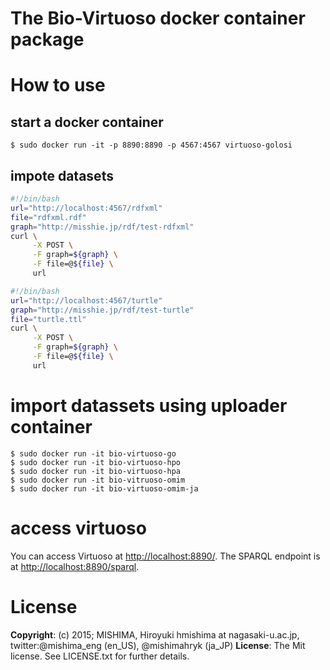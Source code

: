 # The Bio-Virtuoso docker container package

# How to use

## start a docker container
```
$ sudo docker run -it -p 8890:8890 -p 4567:4567 virtuoso-golosi 
```

## impote datasets

```bash
#!/bin/bash
url="http://localhost:4567/rdfxml"
file="rdfxml.rdf"
graph="http://misshie.jp/rdf/test-rdfxml"
curl \
     -X POST \
     -F graph=${graph} \
     -F file=@${file} \
     url
```

```bash
#!/bin/bash
url="http://localhost:4567/turtle"
graph="http://misshie.jp/rdf/test-turtle"
file="turtle.ttl"
curl \
     -X POST \
     -F graph=${graph} \
     -F file=@${file} \
     url
```

# import datassets using uploader container
```
$ sudo docker run -it bio-virtuoso-go
$ sudo docker run -it bio-virtuoso-hpo
$ sudo docker run -it bio-virtuoso-hpa
$ sudo docker run -it bio-vitruoso-omim
$ sudo docker run -it bio-virtuoso-omim-ja
```

# access virtuoso
You can access Virtuoso at <http://localhost:8890/>. The SPARQL endpoint is at <http://localhost:8890/sparql>.

# License
**Copyright**: (c) 2015; MISHIMA, Hiroyuki
hmishima at nagasaki-u.ac.jp, twitter:@mishima_eng (en_US), @mishimahryk (ja_JP)
**License**: The Mit license. See LICENSE.txt for further details.

